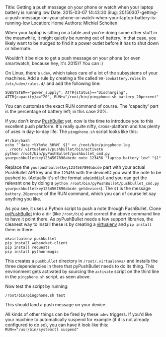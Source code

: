 Title: Getting a push message on your phone or watch when your laptop battery is running low
Date: 2015-03-07 14:43:30
Slug: 20150307-getting-a-push-message-on-your-phone-or-watch-when-your-laptop-battery-is-running-low
Location: Home
Authors: Michiel Scholten

When your laptop is sitting on a table and you're doing some other stuff in the meanwhile, it might quietly be running out of battery. In that case, you likely want to be nudged to find it a power outlet before it has to shut down or hibernate.

Wouldn't it be nice to get a push message on your phone (or even smartwatch, because hey, it's 2015)? You can :)

On Linux, there's `udev`, which takes care of a lot of the subsystems of your machines. Add a rule by creating a file called `90-lowbattery.rules` in `/etc/udev/rules.d/` and add the following line:

    SUBSYSTEM=="power_supply", ATTR{status}=="Discharging", ATTR{capacity}=="20", RUN+="/root/bin/pingphone.sh battery_20percent"

You can customise the exact RUN command of course. The 'capacity' part is the percentage of battery left; in this case 20%.

If you don't know [PushBullet](https://www.pushbullet.com/) yet, now is the time to introduce you to this excellent push platform. It's really quite nifty, cross-platform and has plenty of uses in day-to-day life. The `pingphone.sh` script looks like this:

    #!/bin/bash
    echo "`date +%Y%m%d_%H%M` $1" >> /root/bin/pingphone.log
    . /root/.virtualenvs/pushbullet/bin/activate
    python /root/bin/pyPushBullet/pushbullet_cmd.py yourpushbulletkey1234567890abcde note 123456 "laptop battery low" "$1"

Replace the `yourpushbulletkey1234567890abcde` part with your actual PushBullet API key and the `123456` with the deviceID you want the note to be pushed to. (Actually it's of the format `udeCmddJpl` and you can get the relevant one by doing a `python /root/bin/pyPushBullet/pushbullet_cmd.py yourpushbulletkey1234567890abcde getdevices`). The `$1` is the message `battery_20percent` of the RUN command, which you can of course let say anything you like.

As you see, it uses a Python script to push a note through PushBullet. Clone [pyPushBullet](https://github.com/Azelphur/pyPushBullet) into a dir (like `/root/bin`) and correct the above command line to have it point there. As pyPushBullet needs a few support libraries, the cleanest way to install these is by creating a [virtualenv](http://docs.python-guide.org/en/latest/dev/virtualenvs/) and `pip install` them in there:

    mkvirtualenv pushbullet
    pip install websocket-client
    pip install requests
    pip install python-magic 

This creates a `pushbullet` directory in `/root/.virtualenvs/` and installs the three dependencies in there that pyPushBullet needs to do its thing. This environment gets activated by sourcing the `activate` script on the third line in the `pingphone.sh` script, as seen above.

Now test the script by running:

    /root/bin/pingphone.sh test

This should land a push message on your device.

All kinds of other things can be fired by these `udev` triggers. If you'd like your machine to automatically suspend for example (if it is not already configured to do so), you can have it look like this: `RUN+="/usr/bin/systemctl suspend"`
